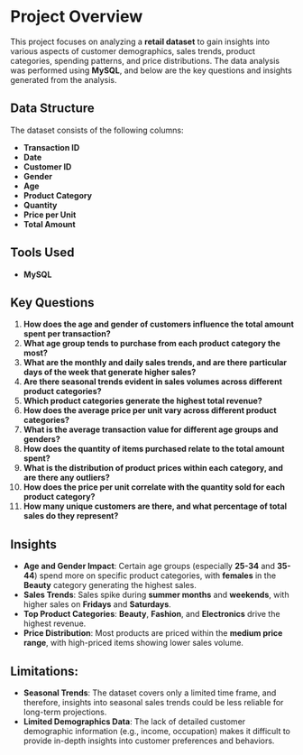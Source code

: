 # Project Overview

This project focuses on analyzing a **retail dataset** to gain insights into various aspects of customer demographics, sales trends, product categories, spending patterns, and price distributions. The data analysis was performed using **MySQL**, and below are the key questions and insights generated from the analysis.
## Data Structure

The dataset consists of the following columns:

- **Transaction ID**
- **Date**
- **Customer ID**
- **Gender**
- **Age**
- **Product Category**
- **Quantity**
- **Price per Unit**
- **Total Amount**


## Tools Used

- **MySQL**

## Key Questions
1. **How does the age and gender of customers influence the total amount spent per transaction?**
2. **What age group tends to purchase from each product category the most?**
3. **What are the monthly and daily sales trends, and are there particular days of the week that generate higher sales?**
4. **Are there seasonal trends evident in sales volumes across different product categories?**
5. **Which product categories generate the highest total revenue?**
6. **How does the average price per unit vary across different product categories?**
7. **What is the average transaction value for different age groups and genders?**
8. **How does the quantity of items purchased relate to the total amount spent?**
9. **What is the distribution of product prices within each category, and are there any outliers?**
10. **How does the price per unit correlate with the quantity sold for each product category?**
11. **How many unique customers are there, and what percentage of total sales do they represent?**

## Insights

- **Age and Gender Impact**: Certain age groups (especially **25-34** and **35-44**) spend more on specific product categories, with **females** in the **Beauty** category generating the highest sales.
- **Sales Trends**: Sales spike during **summer months** and **weekends**, with higher sales on **Fridays** and **Saturdays**.
- **Top Product Categories**: **Beauty**, **Fashion**, and **Electronics** drive the highest revenue.
- **Price Distribution**: Most products are priced within the **medium price range**, with high-priced items showing lower sales volume.

## Limitations:
- **Seasonal Trends**: The dataset covers only a limited time frame, and therefore, insights into seasonal sales trends could be less reliable for long-term projections.
- **Limited Demographics Data**: The lack of detailed customer demographic information (e.g., income, occupation) makes it difficult to provide in-depth insights into customer preferences and behaviors.


